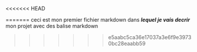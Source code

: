 <<<<<<< HEAD

=======
ceci est mon premier fichier markdown dans ___lequel je vais decrir___ mon projet avec des balise markdown
>>>>>>> e5aabc5ca36e17037a3e6f9e39730bc28eaabb59
